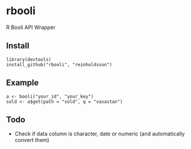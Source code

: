 rbooli
======

R Booli API Wrapper

## Install

    library(devtools)
    install_github("rbooli", "reinholdsson")

## Example

    a <- booli("your_id", "your_key")
    sold <- a$get(path = "sold", q = "vasastan")

## Todo
- Check if data column is character, date or numeric (and automatically convert them)
